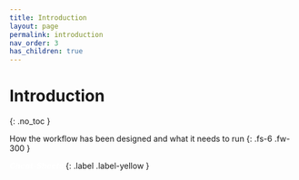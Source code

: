 ```yaml
---
title: Introduction
layout: page
permalink: introduction
nav_order: 3
has_children: true
---
```


# Introduction
{: .no_toc }

How the workflow has been designed and what it needs to run
{: .fs-6 .fw-300 }


<a href="{{ site.baseurl }}/cheat-sheets/quickstart" style="color: white; text-decoration: none;"><strong><i>Cheat-Sheets</i></strong></a>
{: .label .label-yellow }
  